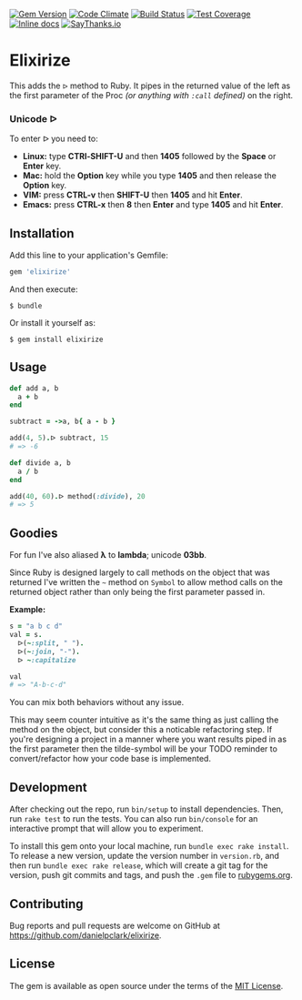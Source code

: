 [![Gem Version](https://badge.fury.io/rb/elixirize.svg)](http://badge.fury.io/rb/elixirize)
[![Code Climate](https://codeclimate.com/github/danielpclark/elixirize/badges/gpa.svg)](https://codeclimate.com/github/danielpclark/elixirize)
[![Build Status](https://travis-ci.org/danielpclark/elixirize.svg)](https://travis-ci.org/danielpclark/elixirize)
[![Test Coverage](https://codeclimate.com/github/danielpclark/elixirize/badges/coverage.svg)](https://codeclimate.com/github/danielpclark/elixirize)
[![Inline docs](http://inch-ci.org/github/danielpclark/elixirize.svg?branch=master)](http://inch-ci.org/github/danielpclark/elixirize)
[![SayThanks.io](https://img.shields.io/badge/SayThanks.io-%E2%98%BC-1EAEDB.svg)](https://saythanks.io/to/danielpclark)

# Elixirize

This adds the `ᐅ` method to Ruby.  It pipes in the returned value of the left as the first parameter of the
Proc _(or anything with `:call` defined)_ on the right.

### Unicode ᐅ

To enter ᐅ you need to:

* **Linux:** type **CTRl-SHIFT-U** and then **1405** followed by the **Space** or **Enter** key.
* **Mac:**  hold the **Option** key while you type **1405** and then release the **Option** key.
* **VIM:** press **CTRL-v** then **SHIFT-U** then **1405** and hit **Enter**.
* **Emacs:** press **CTRL-x** then **8** then **Enter** and type **1405** and hit **Enter**.

## Installation

Add this line to your application's Gemfile:

```ruby
gem 'elixirize'
```

And then execute:

    $ bundle

Or install it yourself as:

    $ gem install elixirize

## Usage

```ruby
def add a, b
  a + b
end

subtract = ->a, b{ a - b }

add(4, 5).ᐅ subtract, 15
# => -6

def divide a, b
  a / b
end

add(40, 60).ᐅ method(:divide), 20
# => 5
```

## Goodies

For fun I've also aliased **λ** to **lambda**; unicode **03bb**.

Since Ruby is designed largely to call methods on the object that was returned
I've written the `~` method on `Symbol` to allow method calls on the returned
object rather than only being the first parameter passed in.

**Example:**

```ruby
s = "a b c d"
val = s.
  ᐅ(~:split, " ").
  ᐅ(~:join, "-").
  ᐅ ~:capitalize

val
# => "A-b-c-d"
```

You can mix both behaviors without any issue.

This may seem counter intuitive as it's the same thing as just calling the method
on the object, but consider this a noticable refactoring step.  If you're designing
a project in a manner where you want results piped in as the first parameter then
the tilde-symbol will be your TODO reminder to convert/refactor how your code base is
implemented.

## Development

After checking out the repo, run `bin/setup` to install dependencies. Then, run `rake test` to run the tests. You can also run `bin/console` for an interactive prompt that will allow you to experiment.

To install this gem onto your local machine, run `bundle exec rake install`. To release a new version, update the version number in `version.rb`, and then run `bundle exec rake release`, which will create a git tag for the version, push git commits and tags, and push the `.gem` file to [rubygems.org](https://rubygems.org).

## Contributing

Bug reports and pull requests are welcome on GitHub at https://github.com/danielpclark/elixirize.


## License

The gem is available as open source under the terms of the [MIT License](http://opensource.org/licenses/MIT).


